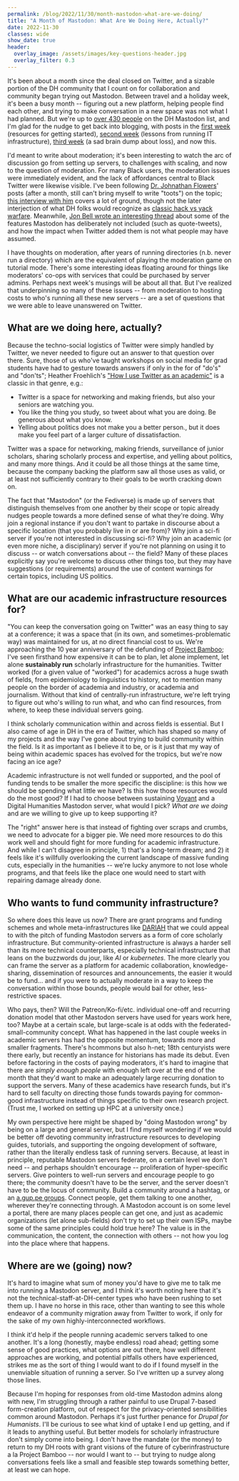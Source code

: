 ```yaml
---
permalink: /blog/2022/11/30/month-mastodon-what-are-we-doing/
title: "A Month of Mastodon: What Are We Doing Here, Actually?"
date: 2022-11-30
classes: wide
show_date: true
header:
  overlay_image: /assets/images/key-questions-header.jpg
  overlay_filter: 0.3
---
```


It's been about a month since the deal closed on Twitter, and a sizable portion of the DH community that I count on for collaboration and community began trying out Mastodon. Between travel and a holiday week, it's been a busy month -- figuring out a new platform, helping people find each other, and trying to make conversation in a new space was not what I had planned. But we're up to [over 430 people](https://docs.google.com/spreadsheets/d/15Ak4VHCnr_4Stkzkz-_RhOgX-jCJMt0oq0GN9XXDaKo/edit#gid=229844055) on the DH Mastodon list, and I'm glad for the nudge to get back into blogging, with posts in the [first week](https://quinndombrowski.com/blog/2022/11/06/a-week-with-mastodon/) (resources for getting started), [second week](https://quinndombrowski.com/blog/2022/11/14/a-second-week-with-mastodon/) (lessons from running IT infrastructure), [third week](https://quinndombrowski.com/blog/2022/11/19/of-mastodons-and-musicals/) (a sad brain dump about loss), and now this.

I'd meant to write about moderation; it's been interesting to watch the arc of discussion go from setting up servers, to challenges with scaling, and now to the question of moderation. For many Black users, the moderation issues were immediately evident, and the lack of affordances central to Black Twitter were likewise visible. I've been following [Dr. Johnathan Flowers](https://mstdn.social/@shengokai@zirk.us)' posts (after a month, still can't bring myself to write "toots") on the topic; [this interview with him](https://techpolicy.press/the-whiteness-of-mastodon/) covers a lot of ground, though not the later interjection of what DH folks would recognize as [classic hack vs yack warfare](https://zirk.us/@shengokai/109407803359972245). Meanwhile, [Jon Bell wrote an interesting thread](https://social.lot23.com/@jon/109372257422277945) about some of the features Mastodon has deliberately not included (such as quote-tweets), and how the impact when Twitter added them is not what people may have assumed.

I have thoughts on moderation, after years of running directories (n.b. never run a directory) which are the equivalent of playing the moderation game on tutorial mode. There's some interesting ideas floating around for things like moderators' co-ops with services that could be purchased by server admins. Perhaps next week's musings will be about all that. But I've realized that underpinning so many of these issues -- from moderation to hosting costs to who's running all these new servers -- are a set of questions that we were able to leave unanswered on Twitter.

## What are we doing here, actually?

Because the techno-social logistics of Twitter were simply handled by Twitter, we never needed to figure out an answer to that question over there. Sure, those of us who've taught workshops on social media for grad students have had to gesture towards answers if only in the for of "do's" and "don'ts"; Heather Froehlich's ["How I use Twitter as an academic"](https://hfroehli.ch/2017/10/20/how-i-use-twitter-as-an-academic/) is a classic in that genre, e.g.:

* Twitter is a space for networking and making friends, but also your seniors are watching you.
* You like the thing you study, so tweet about what you are doing. Be generous about what you know.
* Yelling about politics does not make you a better person., but it does make you feel part of a larger culture of dissatisfaction.

Twitter was a space for networking, making friends, surveillance of junior scholars, sharing scholarly process and expertise, and yelling about politics, and many more things. And it could be all those things at the same time, because the company backing the platform saw all those uses as valid, or at least not sufficiently contrary to their goals to be worth cracking down on.

The fact that "Mastodon" (or the Fediverse) is made up of servers that distinguish themselves from one another by their scope or topic already nudges people towards a more defined sense of what they're doing. Why join a regional instance if you don't want to partake in discourse about a specific location (that you probably live in or are from)? Why join a sci-fi server if you're not interested in discussing sci-fi? Why join an academic (or even more niche, a disciplinary) server if you're not planning on using it to discuss -- or watch conversations about -- the field? Many of these places explicitly say you're welcome to discuss other things too, but they may have suggestions (or requirements) around the use of content warnings for certain topics, including US politics.

## What are our academic infrastructure resources for?

"You can keep the conversation going on Twitter" was an easy thing to say at a conference; it was a space that (in its own, and sometimes-problematic way) was maintained for us, at no direct financial cost to us. We're approaching the 10 year anniversary of the defunding of [Project Bamboo](https://academic.oup.com/dsh/article-abstract/29/3/326/2938127); I've seen firsthand how expensive it can be to plan, let alone implement, let alone **sustainably run** scholarly infrastructure for the humanities. Twitter worked (for a given value of "worked") for academics across a huge swath of fields, from epidemiology to linguistics to history, not to mention many people on the border of academia and industry, or academia and journalism. Without that kind of centrally-run infrastructure, we're left trying to figure out who's willing to run what, and who can find resources, from where, to keep these individual servers going.

I think scholarly communication within and across fields is essential. But I also came of age in DH in the era of Twitter, which has shaped so many of my projects and the way I've gone about trying to build community within the field. Is it as important as I believe it to be, or is it just that my way of being within academic spaces has evolved for the tropics, but we're now facing an ice age?

Academic infrastructure is not well funded or supported, and the pool of funding tends to be smaller the more specific the discipline: is this how we should be spending what little we have? Is this how those resources would do the most good? If I had to choose between sustaining [Voyant](https://voyant-tools.org/) and a Digital Humanities Mastodon server, what would I pick? *What are we doing* and are we willing to give up to keep supporting it?

The "right" answer here is that instead of fighting over scraps and crumbs, we need to advocate for a bigger pie. We need more resources to do this work well and should fight for more funding for academic infrastructure. And while I can't disagree in principle, 1) that's a long-term dream; and 2) it feels like it's willfully overlooking the current landscape of massive funding cuts, especially in the humanities -- we're lucky anymore to not lose whole programs, and that feels like the place one would need to start with repairing damage already done. 

## Who wants to fund community infrastructure?

So where does this leave us now? There are grant programs and funding schemes and whole meta-infrastructures like [DARIAH](https://www.dariah.eu/) that we could appeal to with the pitch of funding Mastodon servers as a form of core scholarly infrastructure. But community-oriented infrastructure is always a harder sell than its more technical counterparts, especially technical infrastructure that leans on the buzzwords du jour, like *AI* or *kubernetes*. The more clearly you can frame the server as a platform for academic collaboration, knowledge-sharing, dissemination of resources and announcements, the easier it would be to fund... and if you were to actually moderate in a way to keep the conversation within those bounds, people would bail for other, less-restrictive spaces.

Who pays, then? Will the Patreon/Ko-fi/etc. individual one-off and recurring donation model that other Mastodon servers have used for years work here, too? Maybe at a certain scale, but large-scale is at odds with the federated-small-community concept. What has happened in the last couple weeks in academic servers has had the opposite momentum, towards more and smaller fragments. There's hcommons but also h-net; 18th centuryists were there early, but recently an instance for historians has made its debut. Even before factoring in the costs of paying moderators, it's hard to imagine that there are *simply enough people* with enough left over at the end of the month that they'd want to make an adequately large recurring donation to support the servers. Many of these academics have research funds, but it's hard to sell faculty on directing those funds towards paying for common-good infrastructure instead of things specific to their own research project. (Trust me, I worked on setting up HPC at a university once.)

My own perspective here might be shaped by "doing Mastodon wrong" by being on a large and general server, but I find myself wondering if we would be better off devoting community infrastructure resources to developing guides, tutorials, and supporting the ongoing development of software, rather than the literally endless task of running servers. Because, at least in principle, reputable Mastodon servers federate, on a certain level we don't need -- and perhaps shouldn't encourage -- proliferation of hyper-specific servers. Give pointers to well-run servers and encourage people to go there; the community doesn't have to be the server, and the server doesn't have to be the locus of community. Build a community around a hashtag, or an [a.gup.pe groups](https://a.gup.pe/). Connect people, get them talking to one another, wherever they're connecting through. A Mastodon account is on some level a portal, there are many places people can get one, and just as academic organizations (let alone sub-fields) don't try to set up their own ISPs, maybe some of the same principles could hold true here? The value is in the communication, the content, the connection with others -- not how you log into the place where that happens.

## Where are we (going) now?

It's hard to imagine what sum of money you'd have to give me to talk me into running a Mastodon server, and I think it's worth noting here that it's not the technical-staff-at-DH-center types who have been rushing to set them up. I have no horse in this race, other than wanting to see this whole endeavor of a community migration away from Twitter to work, if only for the sake of my own highly-interconnected workflows.

I think it'd help if the people running academic servers talked to one another. It's a long (honestly, maybe endless) road ahead; getting some sense of good practices, what options are out there, how well different approaches are working, and potential pitfalls others have experienced, strikes me as the sort of thing I would want to do if I found myself in the unenviable situation of running a server. So I've written up a survey along those lines.

Because I'm hoping for responses from old-time Mastodon admins along with new, I'm struggling through a rather painful to use Drupal 7-based form-creation platform, out of respect for the privacy-oriented sensibilities common around Mastodon. Perhaps it's just further penance for *Drupal for Humanists*. I'll be curious to see what kind of uptake I end up getting, and if it leads to anything useful. But better models for scholarly infrastructure don't simply come into being. I don't have the mandate (or the money) to return to my DH roots with grant visions of the future of cyberinfrastructure a la Project Bamboo -- nor would I want to -- but trying to nudge along conversations feels like a small and feasible step towards something better, at least we can hope.